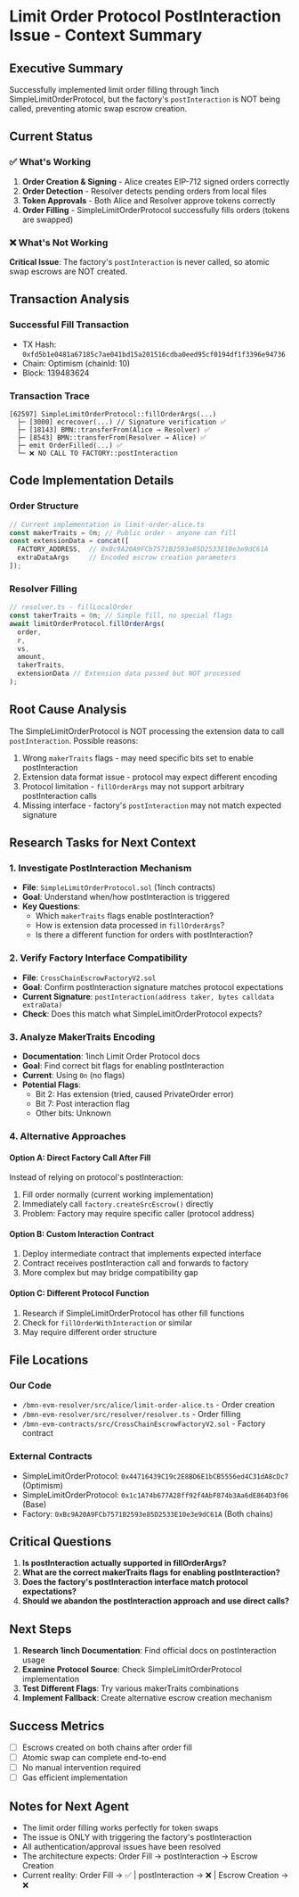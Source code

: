 # Limit Order Protocol PostInteraction Issue - Context Summary

## Executive Summary
Successfully implemented limit order filling through 1inch SimpleLimitOrderProtocol, but the factory's `postInteraction` is NOT being called, preventing atomic swap escrow creation.

## Current Status

### ✅ What's Working
1. **Order Creation & Signing** - Alice creates EIP-712 signed orders correctly
2. **Order Detection** - Resolver detects pending orders from local files
3. **Token Approvals** - Both Alice and Resolver approve tokens correctly
4. **Order Filling** - SimpleLimitOrderProtocol successfully fills orders (tokens are swapped)

### ❌ What's Not Working
**Critical Issue**: The factory's `postInteraction` is never called, so atomic swap escrows are NOT created.

## Transaction Analysis

### Successful Fill Transaction
- TX Hash: `0xfd5b1e0481a67185c7ae041bd15a201516cdba0eed95cf0194df1f3396e94736`
- Chain: Optimism (chainId: 10)
- Block: 139483624

### Transaction Trace
```
[62597] SimpleLimitOrderProtocol::fillOrderArgs(...)
  ├─ [3000] ecrecover(...) // Signature verification ✅
  ├─ [18143] BMN::transferFrom(Alice → Resolver) ✅
  ├─ [8543] BMN::transferFrom(Resolver → Alice) ✅
  ├─ emit OrderFilled(...) ✅
  └─ ❌ NO CALL TO FACTORY::postInteraction
```

## Code Implementation Details

### Order Structure
```typescript
// Current implementation in limit-order-alice.ts
const makerTraits = 0n; // Public order - anyone can fill
const extensionData = concat([
  FACTORY_ADDRESS,  // 0xBc9A20A9FCb7571B2593e85D2533E10e3e9dC61A
  extraDataArgs     // Encoded escrow creation parameters
]);
```

### Resolver Filling
```typescript
// resolver.ts - fillLocalOrder
const takerTraits = 0n; // Simple fill, no special flags
await limitOrderProtocol.fillOrderArgs(
  order,
  r,
  vs,
  amount,
  takerTraits,
  extensionData // Extension data passed but NOT processed
);
```

## Root Cause Analysis

The SimpleLimitOrderProtocol is NOT processing the extension data to call `postInteraction`. Possible reasons:
1. Wrong `makerTraits` flags - may need specific bits set to enable postInteraction
2. Extension data format issue - protocol may expect different encoding
3. Protocol limitation - `fillOrderArgs` may not support arbitrary postInteraction calls
4. Missing interface - factory's `postInteraction` may not match expected signature

## Research Tasks for Next Context

### 1. Investigate PostInteraction Mechanism
- **File**: `SimpleLimitOrderProtocol.sol` (1inch contracts)
- **Goal**: Understand when/how postInteraction is triggered
- **Key Questions**:
  - Which `makerTraits` flags enable postInteraction?
  - How is extension data processed in `fillOrderArgs`?
  - Is there a different function for orders with postInteraction?

### 2. Verify Factory Interface Compatibility
- **File**: `CrossChainEscrowFactoryV2.sol`
- **Goal**: Confirm postInteraction signature matches protocol expectations
- **Current Signature**: `postInteraction(address taker, bytes calldata extraData)`
- **Check**: Does this match what SimpleLimitOrderProtocol expects?

### 3. Analyze MakerTraits Encoding
- **Documentation**: 1inch Limit Order Protocol docs
- **Goal**: Find correct bit flags for enabling postInteraction
- **Current**: Using `0n` (no flags)
- **Potential Flags**:
  - Bit 2: Has extension (tried, caused PrivateOrder error)
  - Bit 7: Post interaction flag
  - Other bits: Unknown

### 4. Alternative Approaches

#### Option A: Direct Factory Call After Fill
Instead of relying on protocol's postInteraction:
1. Fill order normally (current working implementation)
2. Immediately call `factory.createSrcEscrow()` directly
3. Problem: Factory may require specific caller (protocol address)

#### Option B: Custom Interaction Contract
1. Deploy intermediate contract that implements expected interface
2. Contract receives postInteraction call and forwards to factory
3. More complex but may bridge compatibility gap

#### Option C: Different Protocol Function
1. Research if SimpleLimitOrderProtocol has other fill functions
2. Check for `fillOrderWithInteraction` or similar
3. May require different order structure

## File Locations

### Our Code
- `/bmn-evm-resolver/src/alice/limit-order-alice.ts` - Order creation
- `/bmn-evm-resolver/src/resolver/resolver.ts` - Order filling
- `/bmn-evm-contracts/src/CrossChainEscrowFactoryV2.sol` - Factory contract

### External Contracts
- SimpleLimitOrderProtocol: `0x44716439C19c2E8BD6E1bCB5556ed4C31dA8cDc7` (Optimism)
- SimpleLimitOrderProtocol: `0x1c1A74b677A28ff92f4AbF874b3Aa6dE864D3f06` (Base)
- Factory: `0xBc9A20A9FCb7571B2593e85D2533E10e3e9dC61A` (Both chains)

## Critical Questions

1. **Is postInteraction actually supported in fillOrderArgs?**
2. **What are the correct makerTraits flags for enabling postInteraction?**
3. **Does the factory's postInteraction interface match protocol expectations?**
4. **Should we abandon the postInteraction approach and use direct calls?**

## Next Steps

1. **Research 1inch Documentation**: Find official docs on postInteraction usage
2. **Examine Protocol Source**: Check SimpleLimitOrderProtocol implementation
3. **Test Different Flags**: Try various makerTraits combinations
4. **Implement Fallback**: Create alternative escrow creation mechanism

## Success Metrics

- [ ] Escrows created on both chains after order fill
- [ ] Atomic swap can complete end-to-end
- [ ] No manual intervention required
- [ ] Gas efficient implementation

## Notes for Next Agent

- The limit order filling works perfectly for token swaps
- The issue is ONLY with triggering the factory's postInteraction
- All authentication/approval issues have been resolved
- The architecture expects: Order Fill → postInteraction → Escrow Creation
- Current reality: Order Fill → ✅ | postInteraction → ❌ | Escrow Creation → ❌